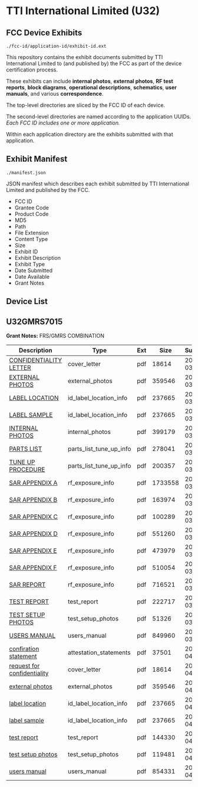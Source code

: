 # TTI International Limited (U32)
## FCC Device Exhibits

```
./fcc-id/application-id/exhibit-id.ext
```

This repository contains the exhibit documents submitted by TTI International Limited to (and published by) the FCC as part of the device certification process.

These exhibits can include **internal photos**, **external photos**, **RF test reports**, **block diagrams**, **operational descriptions**, **schematics**, **user manuals**, and various **correspondence**.

The top-level directories are sliced by the FCC ID of each device.

The second-level directories are named according to the application UUIDs. *Each FCC ID includes one or more application.*

Within each application directory are the exhibits submitted with that application. 

## Exhibit Manifest

```
./manifest.json
```

JSON manifest which describes each exhibit submitted by TTI International Limited and published by the FCC.

- FCC ID
- Grantee Code
- Product Code
- MD5
- Path
- File Extension
- Content Type
- Size
- Exhibit ID
- Exhibit Description
- Exhibit Type
- Date Submitted
- Date Available
- Grant Notes

## Device List
## U32GMRS7015
**Grant Notes:** FRS/GMRS COMBINATION

| Description | Type | Ext | Size | Submitted | Available |
| ----------- | ---- | --- | ---- | --------- | --------- |
| [CONFIDENTIALITY LETTER](U32GMRS7015/f5f5882e9de34aa01f00102e63041bd7/767921.pdf) | cover_letter | pdf | 18614 | 2007-03-14 | 2007-03-16 |
| [EXTERNAL PHOTOS](U32GMRS7015/f5f5882e9de34aa01f00102e63041bd7/767922.pdf) | external_photos | pdf | 359546 | 2007-03-14 | 2007-03-16 |
| [LABEL LOCATION](U32GMRS7015/f5f5882e9de34aa01f00102e63041bd7/767924.pdf) | id_label_location_info | pdf | 237665 | 2007-03-14 | 2007-03-16 |
| [LABEL SAMPLE](U32GMRS7015/f5f5882e9de34aa01f00102e63041bd7/767924.pdf) | id_label_location_info | pdf | 237665 | 2007-03-14 | 2007-03-16 |
| [INTERNAL PHOTOS](U32GMRS7015/f5f5882e9de34aa01f00102e63041bd7/767923.pdf) | internal_photos | pdf | 399179 | 2007-03-14 | 2007-03-16 |
| [PARTS LIST](U32GMRS7015/f5f5882e9de34aa01f00102e63041bd7/767926.pdf) | parts_list_tune_up_info | pdf | 278041 | 2007-03-14 | 2007-03-16 |
| [TUNE UP PROCEDURE](U32GMRS7015/f5f5882e9de34aa01f00102e63041bd7/767929.pdf) | parts_list_tune_up_info | pdf | 200357 | 2007-03-14 | 2007-03-16 |
| [SAR APPENDIX A](U32GMRS7015/f5f5882e9de34aa01f00102e63041bd7/767913.pdf) | rf_exposure_info | pdf | 1733558 | 2007-03-14 | 2007-03-16 |
| [SAR APPENDIX B](U32GMRS7015/f5f5882e9de34aa01f00102e63041bd7/767914.pdf) | rf_exposure_info | pdf | 163974 | 2007-03-14 | 2007-03-16 |
| [SAR APPENDIX C](U32GMRS7015/f5f5882e9de34aa01f00102e63041bd7/767915.pdf) | rf_exposure_info | pdf | 100289 | 2007-03-14 | 2007-03-16 |
| [SAR APPENDIX D](U32GMRS7015/f5f5882e9de34aa01f00102e63041bd7/767916.pdf) | rf_exposure_info | pdf | 551260 | 2007-03-14 | 2007-03-16 |
| [SAR APPENDIX E](U32GMRS7015/f5f5882e9de34aa01f00102e63041bd7/767917.pdf) | rf_exposure_info | pdf | 473979 | 2007-03-14 | 2007-03-16 |
| [SAR APPENDIX F](U32GMRS7015/f5f5882e9de34aa01f00102e63041bd7/767918.pdf) | rf_exposure_info | pdf | 510054 | 2007-03-14 | 2007-03-16 |
| [SAR REPORT](U32GMRS7015/f5f5882e9de34aa01f00102e63041bd7/767919.pdf) | rf_exposure_info | pdf | 716521 | 2007-03-14 | 2007-03-16 |
| [TEST REPORT](U32GMRS7015/f5f5882e9de34aa01f00102e63041bd7/767927.pdf) | test_report | pdf | 222717 | 2007-03-14 | 2007-03-16 |
| [TEST SETUP PHOTOS](U32GMRS7015/f5f5882e9de34aa01f00102e63041bd7/767928.pdf) | test_setup_photos | pdf | 51326 | 2007-03-14 | 2007-03-16 |
| [USERS MANUAL](U32GMRS7015/f5f5882e9de34aa01f00102e63041bd7/767920.pdf) | users_manual | pdf | 849960 | 2007-03-14 | 2007-03-16 |
| [confiration statement](U32GMRS7015/8a30983507cffe638ab4d5021e52f4f4/777467.pdf) | attestation_statements | pdf | 37501 | 2007-04-05 | 2007-04-05 |
| [request for confidentiality](U32GMRS7015/8a30983507cffe638ab4d5021e52f4f4/767921.pdf) | cover_letter | pdf | 18614 | 2007-04-05 | 2007-04-05 |
| [external photos](U32GMRS7015/8a30983507cffe638ab4d5021e52f4f4/767922.pdf) | external_photos | pdf | 359546 | 2007-04-05 | 2007-04-05 |
| [label location](U32GMRS7015/8a30983507cffe638ab4d5021e52f4f4/767924.pdf) | id_label_location_info | pdf | 237665 | 2007-04-05 | 2007-04-05 |
| [label sample](U32GMRS7015/8a30983507cffe638ab4d5021e52f4f4/767924.pdf) | id_label_location_info | pdf | 237665 | 2007-04-05 | 2007-04-05 |
| [test report](U32GMRS7015/8a30983507cffe638ab4d5021e52f4f4/777469.pdf) | test_report | pdf | 144330 | 2007-04-05 | 2007-04-05 |
| [test setup photos](U32GMRS7015/8a30983507cffe638ab4d5021e52f4f4/777470.pdf) | test_setup_photos | pdf | 119481 | 2007-04-05 | 2007-04-05 |
| [users manual](U32GMRS7015/8a30983507cffe638ab4d5021e52f4f4/777468.pdf) | users_manual | pdf | 854331 | 2007-04-05 | 2007-04-05 |

